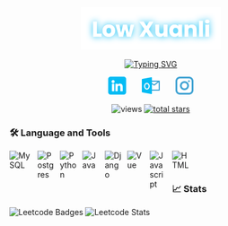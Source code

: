 <p align="center">
    <a href="https://github.com/xuanli286">
        <img width="250px" src="./src/name.png" alt="Low Xuanli">
    </a>
</p>

<p align="center">
    <a href="https://github.com/xuanli286">
        <img src="https://readme-typing-svg.demolab.com?font=Poppins&weight=500&pause=1000&color=03BCF4&random=false&width=435&lines=Full+Stack+Web+Developer;Aspiring+Business+Analyst" alt="Typing SVG" />
    </a>
</p>

<p align="center">
  <a href="https://www.linkedin.com/in/lowxuanli/"><img width="32px" alt="LinkedIn" title="LinkedIn" src="./src/linkedin.png"/></a>
  &#8287;&#8287;&#8287;&#8287;&#8287;
  <a href="mailto:xuanli.low.2021@scis.smu.edu.sg" alt="Outlook" title="Outlook"><img width="32px" src="./src/outlook.png"/></a>
  &#8287;&#8287;&#8287;&#8287;&#8287;
  <a href="https://www.instagram.com/low_xuanli/"><img width="32px" alt="Instagram" title="Instagram" src="./src/instagram.png"></a>
</p>


<p align="center">
    <img alt="views" title="GitHub profile views" src="https://komarev.com/ghpvc/?username=xuanli286&color=%23E1AD0E&style=for-the-badge"
    >
    <a href="https://github.com/xuanli286?tab=repositories&sort=stargazers">
        <img alt="total stars" title="Total stars on GitHub" src="https://custom-icon-badges.demolab.com/github/stars/xuanli286?color=%23E1AD0E&style=for-the-badge&labelColor=C79600&logo=star"/></a>
</p>

### 🛠 Language and Tools
<img align="left" alt="MySQL" width="40px" style="padding-right:10px;" src="https://cdn.jsdelivr.net/gh/devicons/devicon/icons/mysql/mysql-original-wordmark.svg" />
<img align="left" alt="Postgres" width="30px" style="padding-right:10px;" src="https://cdn.jsdelivr.net/gh/devicons/devicon/icons/postgresql/postgresql-original.svg" />
<img align="left" alt="Python" width="30px" style="padding-right:10px;" src="https://cdn.jsdelivr.net/gh/devicons/devicon/icons/python/python-original.svg" />
<img align="left" alt="Java" width="30px" style="padding-right:10px;" src="https://cdn.jsdelivr.net/gh/devicons/devicon/icons/java/java-original.svg" />
<img align="left" alt="Django" width="30px" style="padding-right:10px;" src="https://cdn.jsdelivr.net/gh/devicons/devicon/icons/django/django-plain.svg" />
<img align="left" alt="Vue" width="30px" style="padding-right:10px;" src="https://cdn.jsdelivr.net/gh/devicons/devicon/icons/vuejs/vuejs-original.svg" />
<img align="left" alt="Javascript" width="30px" style="padding-right:10px;" src="https://cdn.jsdelivr.net/gh/devicons/devicon/icons/javascript/javascript-original.svg" />
<img align="left" alt="HTML" width="30px" style="padding-right:10px;" src="https://cdn.jsdelivr.net/gh/devicons/devicon/icons/html5/html5-original.svg" />
<br><br>

### 📈 Stats
<img src="https://leetcode-badge-showcase.vercel.app/api?username=xuanliii&theme=light" alt="Leetcode Badges">
<img src="https://leetcard.jacoblin.cool/xuanliii" alt="Leetcode Stats">
